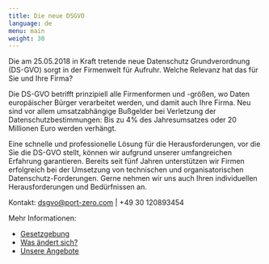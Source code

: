 ```yaml
---
title: Die neue DSGVO
language: de
menu: main
weight: 30
---
```


Die am 25.05.2018 in Kraft tretende neue Datenschutz Grundverordnung (DS-GVO) sorgt in der Firmenwelt für Aufruhr. Welche Relevanz hat das für Sie und Ihre Firma?

Die DS-GVO betrifft prinzipiell alle Firmenformen und -größen, wo Daten europäischer Bürger verarbeitet werden, und damit auch Ihre Firma. Neu sind vor allem umsatzabhängige Bußgelder bei Verletzung der Datenschutzbestimmungen: Bis zu 4% des Jahresumsatzes oder 20 Millionen Euro werden verhängt.

Eine schnelle und professionelle Lösung für die Herausforderungen, vor die Sie die DS-GVO stellt, können wir aufgrund unserer umfangreichen Erfahrung garantieren. Bereits seit fünf Jahren unterstützen wir Firmen erfolgreich bei der Umsetzung von technischen und organisatorischen Datenschutz-Forderungen. Gerne nehmen wir uns auch Ihren individuellen Herausforderungen und Bedürfnissen an.

Kontakt: [dsgvo@port-zero.com](mailto:dsgvo@port-zero.com) | +49 30 120893454

Mehr Informationen:

* [Gesetzgebung](/de/gdpr/gesetz/)
* [Was ändert sich?](/de/gdpr/info/)
* [Unsere Angebote](/de/gdpr/offers/)
